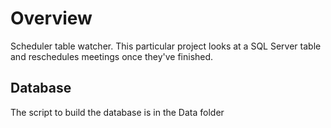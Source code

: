 # Overview
Scheduler table watcher. 
This particular project looks at a SQL Server table and reschedules meetings once they've finished.

## Database
The script to build the database is in the Data folder
